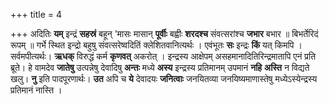 +++
title = 4

+++
अदितिः **यम्** इन्द्रं **सहस्रं** बहून् 'मासः मासान् **पूर्वीः** बह्वीः **शरदश्च** संवत्सरांश्च **जभार** बभार ॥ बिभर्तेरिदं रूपम् ॥ गर्भे स्थित इन्द्रो बहुषु संवत्सरेष्वदितिं क्लेशितवानित्यर्थः । एवंभूतः **सः** इन्द्रः **किं** यत् किमपि । सर्वमपीत्यर्थः। **ऋधक्** विरुद्धं कर्म **कृणवत्** अकरोत् । इन्द्रस्य आक्षेपम् असहमानादितिरिन्द्रमातापि एनं प्रति ब्रूते। हे वामदेव **जातेषु** उत्पन्नेषु देवादिषु **अन्तः** मध्ये **अस्य** इन्द्रस्य प्रतिमानम् उपमानं **नहि** **अस्ति** न विद्यते खलु। **नु** इति पादपूरणार्थः। **उत** अपि च **ये** देवादयः **जनित्वाः** जनयितव्या जनयिष्यमाणास्तेषु मध्येऽस्येन्द्रस्य प्रतिमानं नास्ति ।